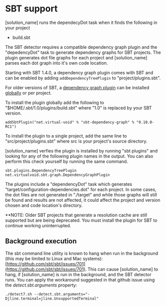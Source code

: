 # SBT support

[solution_name] runs the dependecyDot task when it finds the following in your project

* build.sbt

The SBT detector requires a compatible dependency graph plugin and the "depedencyDot" task to generate dependency graphs for SBT projects. The plugin generates dot file graphs for each project and [solution_name] parses each dot graph into it's own code location.

Starting with SBT 1.4.0, a dependency graph plugin comes with SBT and can be enabled by adding ```addDependencyTreePlugin``` to "project/plugins.sbt".

For older versions of SBT, a [dependency graph plugin](https://github.com/sbt/sbt-dependency-graph) can be installed [globally](https://www.scala-sbt.org/1.x/docs/Using-Plugins.html) or per project.

To install the plugin globally add the following to "$HOME/.sbt/1.0/plugins/build.sbt" where "1.0" is replaced by your SBT version.
```
addSbtPlugin("net.virtual-void" % "sbt-dependency-graph" % "0.10.0-RC1")
```

To install the plugin to a single project, add the same line to "src/project/plugins.sbt" where src is your project's source directory.

[solution_name] verfies the plugin is installed by running "sbt plugins" and looking for any of the following plugin names in the output. You can also perform this check yourself by running the same command.
```
sbt.plugins.DependencyTreePlugin
net.virtualvoid.sbt.graph.DependencyGraphPlugin
```

The plugins include a "dependencyDot" task which generates "target/configuration-dependencies.dot" for each project.
In some cases, the dot files are not generated in "./target" and while those graphs will still be found and results are not affected, it could affect the project and version chosen and code location's directory.

**NOTE: Older SBT projects that generate a resolution cache are still supported but are being deprecated. You must install the plugin for SBT to continue working uninterrupted.

## Background execution

The sbt command line utility is known to hang when run in the background (this may be limited to Linux and Mac systems):
[https://github.com/sbt/sbt/issues/701](https://github.com/sbt/sbt/issues/701).
This can cause [solution_name] to hang, if [solution_name] is run in the background,
and the SBT detector runs.
You can apply the workaround suggested in that github issue using the
*detect.sbt.arguments* property:
```
./detect7.sh --detect.sbt.arguments="-Djline.terminal=jline.UnsupportedTerminal"
```